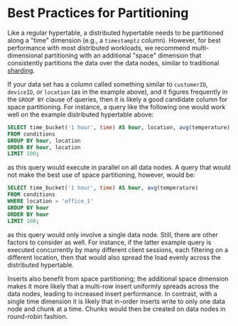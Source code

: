 # Best Practices for Partitioning

Like a regular hypertable, a distributed hypertable needs to be
partitioned along a "time" dimension (e.g., a `timestamptz`
column). However, for best performance with most distributed
workloads, we recommend multi-dimensional partitioning with an
additional "space" dimension that consistently partitions the data
over the data nodes, similar to traditional [sharding][sharding].

If your data set has a column called something similar to
`customerID`, `deviceID`, or `location` (as in the example above), and
it figures frequently in the `GROUP BY` clause of queries, then it is
likely a good candidate column for space partitioning. For instance, a
query like the following one would work well on the example
distributed hypertable above:

```sql
SELECT time_bucket('1 hour', time) AS hour, location, avg(temperature)
FROM conditions
GROUP BY hour, location
ORDER BY hour, location
LIMIT 100;
```

as this query would execute in parallel on all data nodes. A query
that would not make the best use of space partitioning, however, would
be:

```sql
SELECT time_bucket('1 hour', time) AS hour, avg(temperature)
FROM conditions
WHERE location = 'office_1'
GROUP BY hour
ORDER BY hour
LIMIT 100;
```

as this query would only involve a single data node. Still, there are
other factors to consider as well. For instance, if the latter example
query is executed concurrently by many different client sessions, each
filtering on a different location, then that would also spread the
load evenly across the distributed hypertable.

Inserts also benefit from space partitioning; the additional space
dimension makes it more likely that a multi-row insert uniformly
spreads across the data nodes, leading to increased insert
performance. In contrast, with a single time dimension it is likely
that in-order inserts write to only one data node and chunk at a
time. Chunks would then be created on data nodes in round-robin
fashion.



[sharding]: https://en.wikipedia.org/wiki/Shard_(database_architecture)
